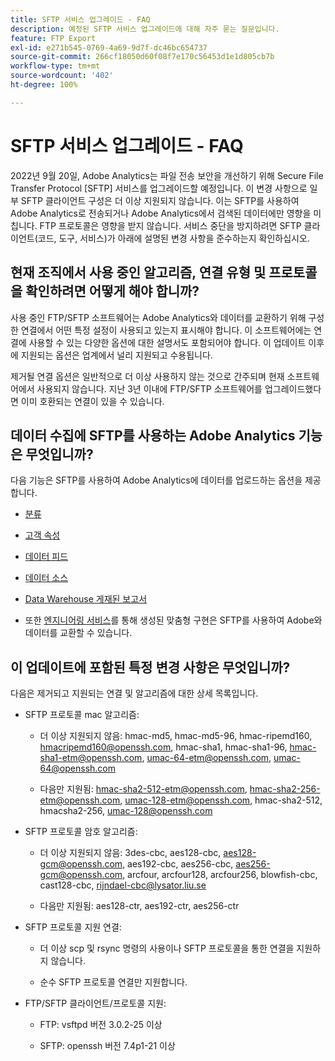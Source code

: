 ```yaml
---
title: SFTP 서비스 업그레이드 - FAQ
description: 예정된 SFTP 서비스 업그레이드에 대해 자주 묻는 질문입니다.
feature: FTP Export
exl-id: e271b545-0769-4a69-9d7f-dc46bc654737
source-git-commit: 266cf18050d60f08f7e170c56453d1e1d805cb7b
workflow-type: tm+mt
source-wordcount: '402'
ht-degree: 100%

---
```


# SFTP 서비스 업그레이드 - FAQ

2022년 9월 20일, Adobe Analytics는 파일 전송 보안을 개선하기 위해 Secure File Transfer Protocol [SFTP] 서비스를 업그레이드할 예정입니다. 이 변경 사항으로 일부 SFTP 클라이언트 구성은 더 이상 지원되지 않습니다. 이는 SFTP를 사용하여 Adobe Analytics로 전송되거나 Adobe Analytics에서 검색된 데이터에만 영향을 미칩니다. FTP 프로토콜은 영향을 받지 않습니다. 서비스 중단을 방지하려면 SFTP 클라이언트(코드, 도구, 서비스)가 아래에 설명된 변경 사항을 준수하는지 확인하십시오.

## 현재 조직에서 사용 중인 알고리즘, 연결 유형 및 프로토콜을 확인하려면 어떻게 해야 합니까?

사용 중인 FTP/SFTP 소프트웨어는 Adobe Analytics와 데이터를 교환하기 위해 구성한 연결에서 어떤 특정 설정이 사용되고 있는지 표시해야 합니다. 이 소프트웨어에는 연결에 사용할 수 있는 다양한 옵션에 대한 설명서도 포함되어야 합니다. 이 업데이트 이후에 지원되는 옵션은 업계에서 널리 지원되고 수용됩니다.

제거될 연결 옵션은 일반적으로 더 이상 사용하지 않는 것으로 간주되며 현재 소프트웨어에서 사용되지 않습니다. 지난 3년 이내에 FTP/SFTP 소프트웨어를 업그레이드했다면 이미 호환되는 연결이 있을 수 있습니다.

## 데이터 수집에 SFTP를 사용하는 Adobe Analytics 기능은 무엇입니까?

다음 기능은 SFTP를 사용하여 Adobe Analytics에 데이터를 업로드하는 옵션을 제공합니다.

* [분류](https://experienceleague.adobe.com/docs/analytics/export/ftp-and-sftp/set-up-ftp-accounts/ftp-saint.html)

* [고객 속성](https://experienceleague.adobe.com/docs/core-services/interface/services/customer-attributes/attributes.html)

* [데이터 피드](https://experienceleague.adobe.com/docs/analytics/export/ftp-and-sftp/set-up-ftp-accounts/ftp-datafeeds.html?lang=ko-KR)

* [데이터 소스](https://experienceleague.adobe.com/docs/analytics/export/ftp-and-sftp/set-up-ftp-accounts/ftp-datasources.html?lang=ko-KR)

* [Data Warehouse 게재된 보고서](https://experienceleague.adobe.com/docs/analytics/export/ftp-and-sftp/set-up-ftp-accounts/ftp-dw-reports.html?lang=ko-KR)

* 또한 [엔지니어링 서비스](https://experienceleague.adobe.com/docs/analytics/export/ftp-and-sftp/set-up-ftp-accounts/ftp-eng-services.html?lang=ko-KR)를 통해 생성된 맞춤형 구현은 SFTP를 사용하여 Adobe와 데이터를 교환할 수 있습니다.

## 이 업데이트에 포함된 특정 변경 사항은 무엇입니까?

다음은 제거되고 지원되는 연결 및 알고리즘에 대한 상세 목록입니다.

* SFTP 프로토콜 mac 알고리즘:

   * 더 이상 지원되지 않음: hmac-md5, hmac-md5-96, hmac-ripemd160, hmacripemd160@openssh.com, hmac-sha1, hmac-sha1-96, hmac-sha1-etm@openssh.com, umac-64-etm@openssh.com, umac-64@openssh.com

   * 다음만 지원됨: hmac-sha2-512-etm@openssh.com, hmac-sha2-256-etm@openssh.com, umac-128-etm@openssh.com, hmac-sha2-512, hmacsha2-256, umac-128@openssh.com

* SFTP 프로토콜 암호 알고리즘:

   * 더 이상 지원되지 않음: 3des-cbc, aes128-cbc, aes128-gcm@openssh.com, aes192-cbc, aes256-cbc, aes256-gcm@openssh.com, arcfour, arcfour128, arcfour256, blowfish-cbc, cast128-cbc, rijndael-cbc@lysator.liu.se

   * 다음만 지원됨: aes128-ctr, aes192-ctr, aes256-ctr

* SFTP 프로토콜 지원 연결:

   * 더 이상 scp 및 rsync 명령의 사용이나 SFTP 프로토콜을 통한 연결을 지원하지 않습니다.

   * 순수 SFTP 프로토콜 연결만 지원합니다.

* FTP/SFTP 클라이언트/프로토콜 지원:

   * FTP: vsftpd 버전 3.0.2-25 이상

   * SFTP: openssh 버전 7.4p1-21 이상
